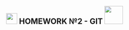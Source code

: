 <h2><img src="https://emojis.slackmojis.com/emojis/images/1531849430/4246/blob-sunglasses.gif?1531849430" width="30"/> HOMEWORK №2 - GIT <img src="https://media.giphy.com/media/12oufCB0MyZ1Go/giphy.gif" width="50"></h2>

